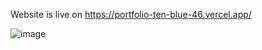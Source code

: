 Website is live on https://portfolio-ten-blue-46.vercel.app/

![image](https://github.com/Mohankrishna1201/portfolio/assets/121288107/80a0b132-b66a-4258-9952-7962c99111c2)
